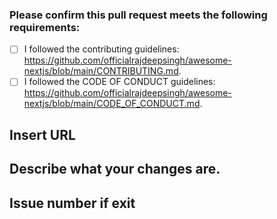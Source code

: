 <!-- Thank you for contributing! -->

### Please confirm this pull request meets the following requirements:

- [ ] I followed the contributing guidelines: <https://github.com/officialrajdeepsingh/awesome-nextjs/blob/main/CONTRIBUTING.md>.
- [ ] I followed the CODE OF CONDUCT guidelines: <https://github.com/officialrajdeepsingh/awesome-nextjs/blob/main/CODE_OF_CONDUCT.md>.

## Insert URL

 <!-- **[GitHub | GitLab]** -->

 <!-- **[NPM | jsr]** -->

 <!-- **[Website]** -->

## Describe what your changes are.

 <!-- Please include a clear summary of the changes related to your issues. -->

## Issue number if exit

 <!-- Please note: we will close your PR without comment if you do not check the boxes above and provide ALL requested information. -->

